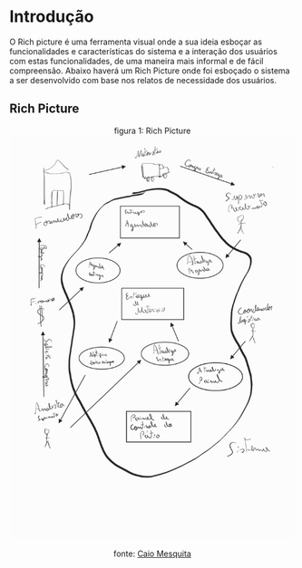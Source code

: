 # Introdução

O Rich picture é uma ferramenta visual onde a sua ideia esboçar as funcionalidades e características do sistema e a interação dos usuários com estas funcionalidades, de uma maneira mais informal e de fácil compreensão. Abaixo haverá um Rich Picture onde foi esboçado o sistema a ser desenvolvido com base nos relatos de necessidade dos usuários.

## Rich Picture

<center>
figura 1: Rich Picture

 <img alt="Rich Picture" src="assets/RichPicture.jpg" width="2000">

fonte: [Caio Mesquita](https://github.com/Caiomesvie)

</center>